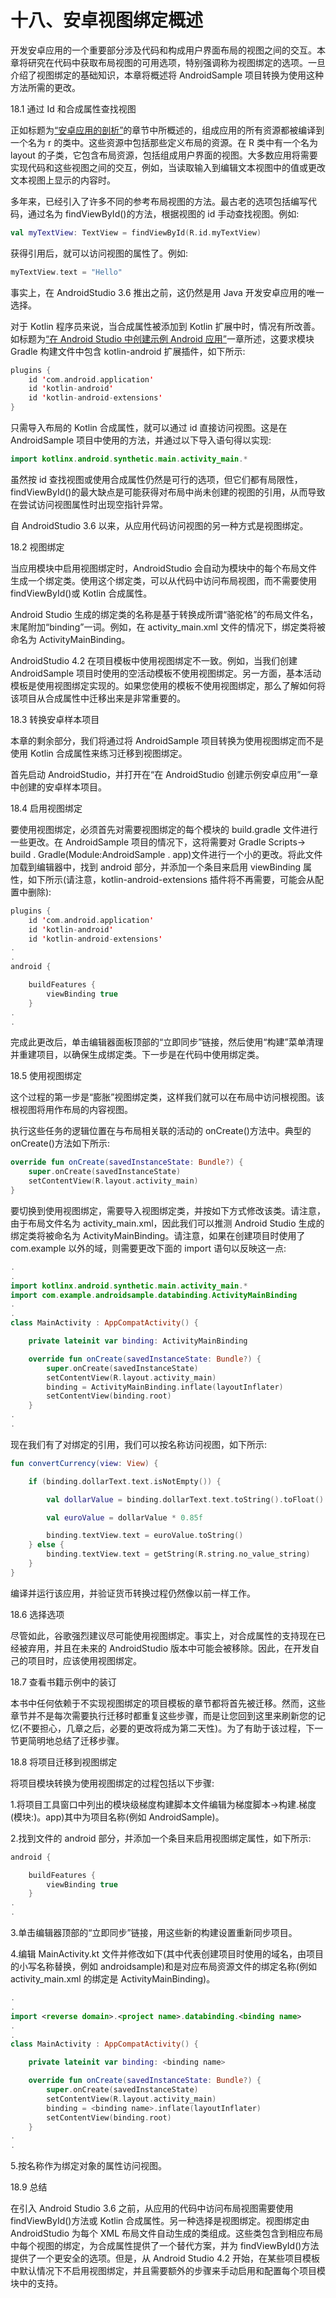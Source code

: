 # 十八、安卓视图绑定概述

开发安卓应用的一个重要部分涉及代码和构成用户界面布局的视图之间的交互。本章将研究在代码中获取布局视图的可用选项，特别强调称为视图绑定的选项。一旦介绍了视图绑定的基础知识，本章将概述将 AndroidSample 项目转换为使用这种方法所需的更改。

18.1 通过 Id 和合成属性查找视图

正如标题为[“安卓应用的剖析”](10.html#_idTextAnchor236)的章节中所概述的，组成应用的所有资源都被编译到一个名为 r 的类中。这些资源中包括那些定义布局的资源。在 R 类中有一个名为 layout 的子类，它包含布局资源，包括组成用户界面的视图。大多数应用将需要实现代码和这些视图之间的交互，例如，当读取输入到编辑文本视图中的值或更改文本视图上显示的内容时。

多年来，已经引入了许多不同的参考布局视图的方法。最古老的选项包括编写代码，通过名为 findViewById()的方法，根据视图的 id 手动查找视图。例如:

```kt
val myTextView: TextView = findViewById(R.id.myTextView)
```

获得引用后，就可以访问视图的属性了。例如:

```kt
myTextView.text = "Hello"
```

事实上，在 AndroidStudio 3.6 推出之前，这仍然是用 Java 开发安卓应用的唯一选择。

对于 Kotlin 程序员来说，当合成属性被添加到 Kotlin 扩展中时，情况有所改善。如标题为[“在 Android Studio 中创建示例 Android 应用”](03.html#_idTextAnchor033)一章所述，这要求模块 Gradle 构建文件中包含 kotlin-android 扩展插件，如下所示:

```kt
plugins {
    id 'com.android.application'
    id 'kotlin-android'
    id 'kotlin-android-extensions'
}
```

只需导入布局的 Kotlin 合成属性，就可以通过 id 直接访问视图。这是在 AndroidSample 项目中使用的方法，并通过以下导入语句得以实现:

```kt
import kotlinx.android.synthetic.main.activity_main.*
```

虽然按 id 查找视图或使用合成属性仍然是可行的选项，但它们都有局限性，findViewById()的最大缺点是可能获得对布局中尚未创建的视图的引用，从而导致在尝试访问视图属性时出现空指针异常。

自 AndroidStudio 3.6 以来，从应用代码访问视图的另一种方式是视图绑定。

18.2 视图绑定

当应用模块中启用视图绑定时，AndroidStudio 会自动为模块中的每个布局文件生成一个绑定类。使用这个绑定类，可以从代码中访问布局视图，而不需要使用 findViewById()或 Kotlin 合成属性。

Android Studio 生成的绑定类的名称是基于转换成所谓“骆驼格”的布局文件名，末尾附加“binding”一词。例如，在 activity_main.xml 文件的情况下，绑定类将被命名为 ActivityMainBinding。

AndroidStudio 4.2 在项目模板中使用视图绑定不一致。例如，当我们创建 AndroidSample 项目时使用的空活动模板不使用视图绑定。另一方面，基本活动模板是使用视图绑定实现的。如果您使用的模板不使用视图绑定，那么了解如何将该项目从合成属性中迁移出来是非常重要的。

18.3 转换安卓样本项目

本章的剩余部分，我们将通过将 AndroidSample 项目转换为使用视图绑定而不是使用 Kotlin 合成属性来练习迁移到视图绑定。

首先启动 AndroidStudio，并打开在“在 AndroidStudio 创建示例安卓应用”一章中创建的安卓样本项目。

18.4 启用视图绑定

要使用视图绑定，必须首先对需要视图绑定的每个模块的 build.gradle 文件进行一些更改。在 AndroidSample 项目的情况下，这将需要对 Gradle Scripts-> build . Gradle(Module:AndroidSample . app)文件进行一个小的更改。将此文件加载到编辑器中，找到 android 部分，并添加一个条目来启用 viewBinding 属性，如下所示(请注意，kotlin-android-extensions 插件将不再需要，可能会从配置中删除):

```kt
plugins {
    id 'com.android.application'
    id 'kotlin-android'
    id 'kotlin-android-extensions'
.
.
android {

    buildFeatures {
        viewBinding true
    }
.
.
```

完成此更改后，单击编辑器面板顶部的“立即同步”链接，然后使用“构建”菜单清理并重建项目，以确保生成绑定类。下一步是在代码中使用绑定类。

18.5 使用视图绑定

这个过程的第一步是“膨胀”视图绑定类，这样我们就可以在布局中访问根视图。该根视图将用作布局的内容视图。

执行这些任务的逻辑位置在与布局相关联的活动的 onCreate()方法中。典型的 onCreate()方法如下所示:

```kt
override fun onCreate(savedInstanceState: Bundle?) {
    super.onCreate(savedInstanceState)
    setContentView(R.layout.activity_main)
}
```

要切换到使用视图绑定，需要导入视图绑定类，并按如下方式修改该类。请注意，由于布局文件名为 activity_main.xml，因此我们可以推测 Android Studio 生成的绑定类将被命名为 ActivityMainBinding。请注意，如果在创建项目时使用了 com.example 以外的域，则需要更改下面的 import 语句以反映这一点:

```kt
.
.
import kotlinx.android.synthetic.main.activity_main.*
import com.example.androidsample.databinding.ActivityMainBinding
.
.
class MainActivity : AppCompatActivity() {

    private lateinit var binding: ActivityMainBinding

    override fun onCreate(savedInstanceState: Bundle?) {
        super.onCreate(savedInstanceState)
        setContentView(R.layout.activity_main)
        binding = ActivityMainBinding.inflate(layoutInflater)
        setContentView(binding.root)
    }
.
.
```

现在我们有了对绑定的引用，我们可以按名称访问视图，如下所示:

```kt
fun convertCurrency(view: View) {

    if (binding.dollarText.text.isNotEmpty()) {

        val dollarValue = binding.dollarText.text.toString().toFloat()

        val euroValue = dollarValue * 0.85f

        binding.textView.text = euroValue.toString()
    } else {
        binding.textView.text = getString(R.string.no_value_string)
    }
}
```

编译并运行该应用，并验证货币转换过程仍然像以前一样工作。

18.6 选择选项

尽管如此，谷歌强烈建议尽可能使用视图绑定。事实上，对合成属性的支持现在已经被弃用，并且在未来的 AndroidStudio 版本中可能会被移除。因此，在开发自己的项目时，应该使用视图绑定。

18.7 查看书籍示例中的装订

本书中任何依赖于不实现视图绑定的项目模板的章节都将首先被迁移。然而，这些章节并不是每次需要执行迁移时都重复这些步骤，而是让您回到这里来刷新您的记忆(不要担心，几章之后，必要的更改将成为第二天性)。为了有助于该过程，下一节更简明地总结了迁移步骤。

18.8 将项目迁移到视图绑定

将项目模块转换为使用视图绑定的过程包括以下步骤:

1.将项目工具窗口中列出的模块级梯度构建脚本文件编辑为梯度脚本->构建.梯度(模块:<project name="">)。app)其中<project name="">为项目名称(例如 AndroidSample)。</project></project>

2.找到文件的 android 部分，并添加一个条目来启用视图绑定属性，如下所示:

```kt
android {

    buildFeatures {
        viewBinding true
    }
.
.
```

3.单击编辑器顶部的“立即同步”链接，用这些新的构建设置重新同步项目。

4.编辑 MainActivity.kt 文件并修改如下(其中<reverse domain="">代表创建项目时使用的域名，<project name="">由项目的小写名称替换，例如 androidsample)和<binding name="">是对应布局资源文件的绑定名称(例如 activity_main.xml 的绑定是 ActivityMainBinding)。</binding></project></reverse>

```kt
.
.
import <reverse domain>.<project name>.databinding.<binding name>
.
.
class MainActivity : AppCompatActivity() {

    private lateinit var binding: <binding name>

    override fun onCreate(savedInstanceState: Bundle?) {
        super.onCreate(savedInstanceState)
        setContentView(R.layout.activity_main)
        binding = <binding name>.inflate(layoutInflater)
        setContentView(binding.root)
    }
.
.
```

5.按名称作为绑定对象的属性访问视图。

18.9 总结

在引入 Android Studio 3.6 之前，从应用的代码中访问布局视图需要使用 findViewById()方法或 Kotlin 合成属性。另一种选择是视图绑定。视图绑定由 AndroidStudio 为每个 XML 布局文件自动生成的类组成。这些类包含到相应布局中每个视图的绑定，为合成属性提供了一个替代方案，并为 findViewById()方法提供了一个更安全的选项。但是，从 Android Studio 4.2 开始，在某些项目模板中默认情况下不启用视图绑定，并且需要额外的步骤来手动启用和配置每个项目模块中的支持。